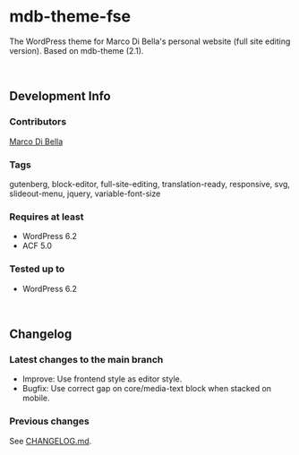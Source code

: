 # mdb-theme-fse
The WordPress theme for Marco Di Bella's personal website (full site editing version). Based on mdb-theme (2.1).

<br>

## Development Info

### Contributors
[Marco Di Bella](https://github.com/mdibella-dev)

### Tags
gutenberg, block-editor, full-site-editing, translation-ready, responsive, svg, slideout-menu, jquery, variable-font-size

### Requires at least

* WordPress 6.2
* ACF 5.0

### Tested up to

* WordPress 6.2

<br>

## Changelog

### Latest changes to the main branch

* Improve: Use frontend style as editor style.
* Bugfix: Use correct gap on core/media-text block when stacked on mobile.


### Previous changes

See [CHANGELOG.md](https://github.com/mdibella-dev/mdb-theme-fse/blob/main/CHANGELOG.md).
